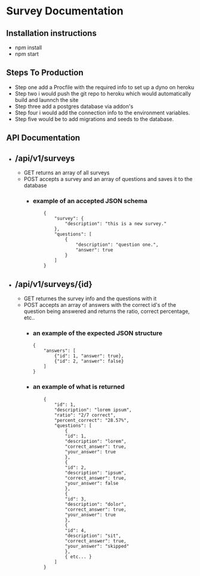 # Survey Documentation

## Installation instructions
* npm install
* npm start

## Steps To Production
* Step one add a Procfile with the required info to set up a dyno on heroku
* Step two i would push the git repo to heroku which would automatically build and launnch the site
* Step three add a postgres database via addon's
* Step four i would add the connection info to the environment variables.
* Step five would be to add migrations and seeds to the database.

## API Documentation
* ## /api/v1/surveys
    * GET returns an array of all surveys
    * POST accepts a survey and an array of questions and saves it to the database
        * ### example of an accepted JSON schema
            ```
                {
                    "survey": {
                        "description": "this is a new survey."
                    },
                    "questions": [
                        {
                            "description": "question one.",
                            "answer": true
                        }
                    ]
                }
            ```

* ## /api/v1/surveys/{id}
    * GET returnes the survey info and the questions with it
    * POST accepts an array of answers with the correct id's of the question being answered and returns the ratio, correct percentage, etc..
        * ### an example of the expected JSON structure
            ```
            {   
                "answers": [
                    {"id": 1, "answer": true},
                    {"id": 2, "answer": false}
                ]
            }
            ```
        * ### an example of what is returned
            ```
                {
                    "id": 1,
                    "description": "lorem ipsum",
                    "ratio": "2/7 correct",
                    "percent_correct": "28.57%",
                    "questions": [
                        {
                        "id": 1,
                        "description": "lorem",
                        "correct_answer": true,
                        "your_answer": true
                        },
                        {
                        "id": 2,
                        "description": "ipsum",
                        "correct_answer": true,
                        "your_answer": false
                        },
                        {
                        "id": 3,
                        "description": "dolor",
                        "correct_answer": true,
                        "your_answer": true
                        },
                        {
                        "id": 4,
                        "description": "sit",
                        "correct_answer": true,
                        "your_answer": "skipped"
                        },
                        { etc... }
                    ]
                }
            ```
